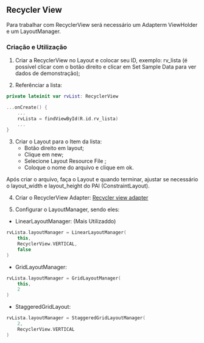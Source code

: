 ## Recycler View

Para trabalhar com RecyclerView será necessário um Adapterm ViewHolder e um LayoutManager.

### Criação e Utilização

1. Criar a RecyclerView no Layout e colocar seu ID, exemplo: rv_lista (é possível clicar com o botão
   direito e clicar em Set Sample Data para ver dados de demonstração);

2. Referênciar a lista:

```kotlin
private lateinit var rvList: RecyclerView

...onCreate() {
    ...
    rvLista = findViewById(R.id.rv_lista)
    ...
}
```

3. Criar o Layout para o Item da lista:
   - Botão direito em layout;
   - Clique em new;
   - Selecione Layout Resource File ;
   - Coloque o nome do arquivo e clique em ok.

Após criar o arquivo, faça o Layout e quando terminar, ajustar se necessário o layout_width e
layout_height do PAI (ConstraintLayout).

4. Criar o RecyclerView Adapter: [Recycler view adapter](RecyclerViewAdapter.md)

5. Configurar o LayoutManager, sendo eles:

- LinearLayoutManager: (Mais Utilizaddo)

```kotlin
rvLista.layoutManager = LinearLayoutManager(
    this,
    RecyclerView.VERTICAL,
    false
)
```

- GridLayoutManager:

```kotlin
rvLista.layoutManager = GridLayoutManager(
    this,
    2
)
```

- StaggeredGridLayout:

```kotlin
rvLista.layoutManager = StaggeredGridLayoutManager(
    2,
    RecyclerView.VERTICAL
)
```

